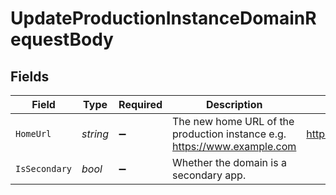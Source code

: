 # UpdateProductionInstanceDomainRequestBody


## Fields

| Field                                                                    | Type                                                                     | Required                                                                 | Description                                                              | Example                                                                  |
| ------------------------------------------------------------------------ | ------------------------------------------------------------------------ | ------------------------------------------------------------------------ | ------------------------------------------------------------------------ | ------------------------------------------------------------------------ |
| `HomeUrl`                                                                | *string*                                                                 | :heavy_minus_sign:                                                       | The new home URL of the production instance e.g. https://www.example.com | https://www.example.com                                                  |
| `IsSecondary`                                                            | *bool*                                                                   | :heavy_minus_sign:                                                       | Whether the domain is a secondary app.                                   |                                                                          |